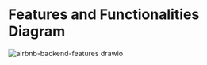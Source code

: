 # Features and Functionalities Diagram
![airbnb-backend-features drawio](https://github.com/user-attachments/assets/4dd9ff7d-15f0-44c8-9057-6d8646de432e)
